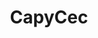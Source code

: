 ---
title: CapyCec
name: CapyCec
podcasts:
    - lebestiairedesbesties
    - capycast
image: /people/capycec.jpg
description: "🤸‍♀️"
twitter: capycec
facebook:
layout: people
---